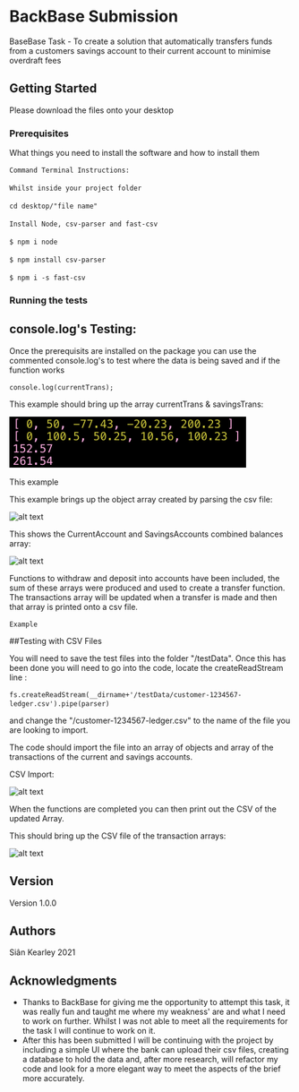 # BackBase Submission

BaseBase Task - To create a solution that automatically transfers funds from a customers savings account to their current account to minimise overdraft fees

## Getting Started

Please download the files onto your desktop

### Prerequisites

What things you need to install the software and how to install them

```
Command Terminal Instructions:

Whilst inside your project folder 

cd desktop/"file name" 

Install Node, csv-parser and fast-csv

$ npm i node

$ npm install csv-parser 

$ npm i -s fast-csv

```
### Running the tests

## console.log's Testing: 

Once the prerequisits are installed on the package you can use the commented console.log's to test where the data is being saved and if the function works

```
console.log(currentTrans); 

```

This example should bring up the array currentTrans & savingsTrans:

![Screenshot](/Screenshots/funds.png)

This example

This example brings up the object array created by parsing the csv file:

![alt text](https://app.photobucket.com/u/sian-codes/a/e12cd26f-5231-4ac4-9a34-468bee0b1f20/p/f278417d-b74c-460b-ab3f-eda8eaf51d35)

This shows the CurrentAccount and SavingsAccounts combined balances array:

![alt text](https://app.photobucket.com/u/sian-codes/a/e12cd26f-5231-4ac4-9a34-468bee0b1f20/p/62f6a856-a648-41d6-bf46-01699175322a)


Functions to withdraw and deposit into accounts have been included, the sum of these arrays were produced and used to create a transfer function. The transactions array will be updated when a transfer is made and then that array is printed onto a csv file.

```
Example 
```
##Testing with CSV Files

You will need to save the test files into the folder "/testData".
Once this has been done you will need to go into the code, locate the createReadStream line :

```
fs.createReadStream(__dirname+'/testData/customer-1234567-ledger.csv').pipe(parser)
```

and change the "/customer-1234567-ledger.csv" to the name of the file you are looking to import.

The code should import the file into an array of objects and array of the transactions of the current and savings accounts.

CSV Import:

![alt text](https://app.photobucket.com/u/sian-codes/a/e12cd26f-5231-4ac4-9a34-468bee0b1f20/p/f39c284c-ae22-400a-a2d3-3c42d990c4fc)

When the functions are completed you can then print out the CSV of the updated Array. 

This should bring up the CSV file of the transaction arrays:

![alt text](https://app.photobucket.com/u/sian-codes/a/e12cd26f-5231-4ac4-9a34-468bee0b1f20/p/8ea55933-9d5a-41da-a696-058056b4c0da)



## Version

Version 1.0.0

## Authors

Siân Kearley 2021


## Acknowledgments

* Thanks to BackBase for giving me the opportunity to attempt this task, it was really fun and taught me where my weakness' are and what I need to work on further. Whilst I was not able to meet all the requirements for the task I will continue to work on it.
* After this has been submitted I will be continuing with the project by including a simple UI where the bank can upload their csv files, creating a database to hold the data and, after more research, will refactor my code and look for a more elegant way to meet the aspects of the brief more accurately. 




